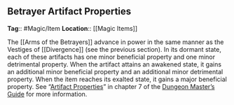 ## Betrayer Artifact Properties
**Tag**:: #Magic/Item
**Location**:: [[Magic Items]]

The [[Arms of the Betrayers]] advance in power in the same manner as the Vestiges of [[Divergence]] (see the previous section). In its dormant state, each of these artifacts has one minor beneficial property and one minor detrimental property. When the artifact attains an awakened state, it gains an additional minor beneficial property and an additional minor detrimental property. When the item reaches its exalted state, it gains a major beneficial property. See “[Artifact Properties](https://www.dndbeyond.com/sources/dmg/sentient-magic-items-artifacts#ArtifactProperties "Artifact Properties")” in chapter 7 of the [Dungeon Master’s Guide](https://www.dndbeyond.com/sources/dmg "Dungeon Master’s Guide") for more information.